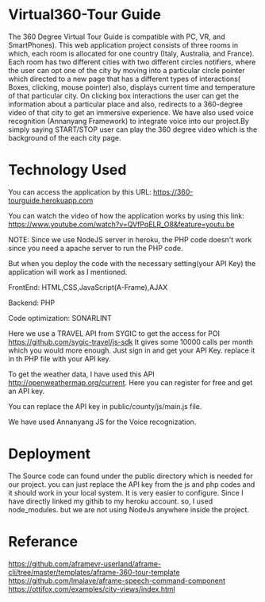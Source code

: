 # Virtual360-Tour Guide
The 360 Degree Virtual Tour Guide is compatible with PC, VR, and SmartPhones). 
This web application project consists of three rooms in which, each room is allocated for one country (Italy, Australia, and France). Each room has two
different cities with two different circles notifiers, where the user can opt one of the city by moving into a particular circle
pointer which directed to a new page that has a different types of interactions( Boxes, clicking, mouse pointer) also,
displays current time and temperature of that particular city. On clicking box interactions the user can get the information
about a particular place and also, redirects to a 360-degree video of that city to get an immersive experience.
We have also used voice recognition (Annanyang Framework) to integrate voice into our project.By simply saying
START/STOP user can play the 360 degree video which is the background of the each city page.
# Technology Used

You can access the application by this URL: https://360-tourguide.herokuapp.com

You can watch the video of how the application works by using this link: https://www.youtube.com/watch?v=QVfPqELR_O8&feature=youtu.be

NOTE: Since we use NodeJS server in heroku, the PHP code doesn't work since you need a apache server to run the PHP code.

But when you deploy the code with the necessary setting(your API Key) the application will work as I mentioned.

FrontEnd: HTML,CSS,JavaScript(A-Frame),AJAX

Backend: PHP

Code optimization: SONARLINT

Here we use a TRAVEL API from SYGIC to get the access for POI https://github.com/sygic-travel/js-sdk It gives some 10000 calls per month which you would more enough. Just sign in and get your API Key. replace it in th PHP file with your API key.

To get the weather data, I have used this API http://openweathermap.org/current. Here you can register for free and get an API key.

You can replace the API key in public/county/js/main.js file.

We have used Annanyang JS for the Voice recognization.

# Deployment
The Source code can found under the public directory which is needed for our project. you can just replace the API key from the js and php codes and it should work in your local system.
It is very easier to configure. Since I have directly linked my githib to my heroku account. so, I used node_modules. but we are not using NodeJs anywhere inside the project.

# Referance
https://github.com/aframevr-userland/aframe-cli/tree/master/templates/aframe-360-tour-template
https://github.com/lmalave/aframe-speech-command-component
https://ottifox.com/examples/city-views/index.html


